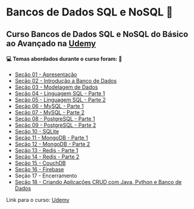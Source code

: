 # Bancos de Dados SQL e NoSQL :game_die:
## Curso Bancos de Dados SQL e NoSQL do Básico ao Avançado na [Udemy](https://www.udemy.com/course/curso-de-banco-de-dados-do-basico-ao-avancado/)
#### :computer: Temas abordados durante o curso foram: :rocket:
- [Seção 01 - Apresentação](https://github.com/romulovieira777/Bancos_de_Dados_SQL_e_NoSQL/tree/main/Se%C3%A7%C3%A3o%2001%20-%20Apresenta%C3%A7%C3%A3o)
- [Seção 02 - Introdução a Banco de Dados](https://github.com/romulovieira777/Bancos_de_Dados_SQL_e_NoSQL/tree/main/Se%C3%A7%C3%A3o%2002%20-%20Introdu%C3%A7%C3%A3o%20a%20Banco%20de%20Dados)
- [Seção 03 - Modelagem de Dados](https://github.com/romulovieira777/Bancos_de_Dados_SQL_e_NoSQL/tree/main/Se%C3%A7%C3%A3o%2003%20-%20Modelagem%20de%20Dados)
- [Seção 04 - Linguagem SQL - Parte 1](https://github.com/romulovieira777/Bancos_de_Dados_SQL_e_NoSQL/tree/main/Se%C3%A7%C3%A3o%204%20-%20Linguagem%20SQL%20-%20Parte%201)
- [Seção 05 - Linguagem SQL - Parte 2](https://github.com/romulovieira777/Bancos_de_Dados_SQL_e_NoSQL/tree/main/Se%C3%A7%C3%A3o%2005%20-%20Linguagem%20SQL%20-%20Parte%202)
- [Seção 06 - MySQL - Parte 1](https://github.com/romulovieira777/Bancos_de_Dados_SQL_e_NoSQL/tree/main/Se%C3%A7%C3%A3o%2006%20-%20MySQL%20-%20Parte%201)
- [Seção 07 - MySQL - Parte 2](https://github.com/romulovieira777/Bancos_de_Dados_SQL_e_NoSQL/tree/main/Se%C3%A7%C3%A3o%2007%20-%20MySQL%20-%20Parte%202)
- [Seção 08 - PostgreSQL - Parte 1](https://github.com/romulovieira777/Bancos_de_Dados_SQL_e_NoSQL/tree/main/Se%C3%A7%C3%A3o%2008%20-%20PostgreSQL%20-%20Parte%201)
- [Seção 09 - PostgreSQL - Parte 2](https://github.com/romulovieira777/Bancos_de_Dados_SQL_e_NoSQL/tree/main/Se%C3%A7%C3%A3o%2009%20-%20PostgreSQL%20-%20Parte%202)
- [Seção 10 - SQLite](https://github.com/romulovieira777/Bancos_de_Dados_SQL_e_NoSQL/tree/main/Se%C3%A7%C3%A3o%2010%20-%20SQLite)
- [Seção 11 - MongoDB - Parte 1](https://github.com/romulovieira777/Bancos_de_Dados_SQL_e_NoSQL/tree/main/Se%C3%A7%C3%A3o%2011%20-%20MongoDB%20-%20Parte%201)
- [Seção 12 - MongoDB - Parte 2](https://github.com/romulovieira777/Bancos_de_Dados_SQL_e_NoSQL/tree/main/Se%C3%A7%C3%A3o%2012%20-%20MongoDB%20-%20Parte%202)
- [Seção 13 - Redis - Parte 1](https://github.com/romulovieira777/Bancos_de_Dados_SQL_e_NoSQL/tree/main/Se%C3%A7%C3%A3o%2013%20-%20Redis%20-%20Parte%201)
- [Seção 14 - Redis - Parte 2](https://github.com/romulovieira777/Bancos_de_Dados_SQL_e_NoSQL/tree/main/Se%C3%A7%C3%A3o%2014%20-%20Redis%20-%20Parte%202)
- [Seção 15 - CouchDB](https://github.com/romulovieira777/Bancos_de_Dados_SQL_e_NoSQL/tree/main/Se%C3%A7%C3%A3o%2015%20-%20CouchDB)
- [Seção 16 - Firebase](https://github.com/romulovieira777/Bancos_de_Dados_SQL_e_NoSQL/tree/main/Se%C3%A7%C3%A3o%2016%20-%20Firebase)
- Seção 17 - Encerramento
- [Seção 18 - Criando Aplicações CRUD com Java, Python e Banco de Dados](https://github.com/romulovieira777/Bancos_de_Dados_SQL_e_NoSQL/tree/main/Se%C3%A7%C3%A3o%2018%20-%20Criando%20Aplica%C3%A7%C3%B5es%20CRUD%20com%20Java%2C%20Python%20e%20Banco%20de%20Dados)

Link para o curso: [Udemy](https://www.udemy.com/course/curso-de-banco-de-dados-do-basico-ao-avancado/)